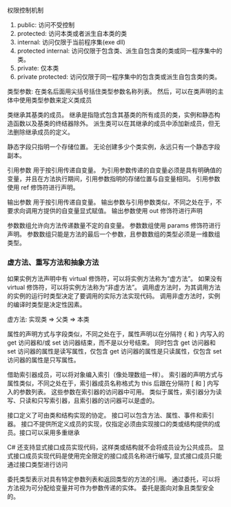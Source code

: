 <!--
 * Author       : ajin
 * Date         : 2020-04-14 16:05:35
 * Description  : 
 * email        : ajin_w@163.com
 * 那曾梦想屠龙的少年，终会变成油腻的中年大叔，端坐于显示器前，从指尖流淌的代码，终会改变整个世界
 -->

权限控制机制

1. public: 访问不受控制
2. protected: 访问本类或者派生自本类的类
3. internal: 访问仅限于当前程序集(exe dll)
4. protected internal: 访问仅限于包含类、派生自包含类的类或同一程序集中的类。
5. private: 仅本类
6. private protected: 访问仅限于同一程序集中的包含类或派生自包含类的类。

类型参数: 在类名后面用尖括号括住类型参数名称列表。 然后，可以在类声明的主体中使用类型参数来定义类成员

类继承其基类的成员。 继承是指隐式包含其基类的所有成员的类，实例和静态构造函数以及基类的终结器除外。 派生类可以在其继承的成员中添加新成员，但无法删除继承成员的定义。

静态字段只指明一个存储位置。 无论创建多少个类实例，永远只有一个静态字段副本。

引用参数 用于按引用传递自变量。 为引用参数传递的自变量必须是具有明确值的变量，并且在方法执行期间，引用参数指明的存储位置与自变量相同。 引用参数使用 ref 修饰符进行声明。

输出参数 用于按引用传递自变量。 输出参数与引用参数类似，不同之处在于，不要求向调用方提供的自变量显式赋值。 输出参数使用 out 修饰符进行声明

参数数组允许向方法传递数量不定的自变量。 参数数组使用 params 修饰符进行声明。 参数数组只能是方法的最后一个参数，且参数数组的类型必须是一维数组类型。

### 虚方法、重写方法和抽象方法

如果实例方法声明中有 virtual 修饰符，可以将实例方法称为“虚方法”。 如果没有 virtual 修饰符，可以将实例方法称为“非虚方法”。
调用虚方法时，为其调用方法的实例的运行时类型决定了要调用的实际方法实现代码。 调用非虚方法时，实例的编译时类型是决定性因素。


虚方法:
实现类 => 父类 => 本类


属性的声明方式与字段类似，不同之处在于，属性声明以在分隔符 { 和 } 内写入的 get 访问器和/或 set 访问器结束，而不是以分号结束。 同时包含 get 访问器和 set 访问器的属性是读写属性，仅包含 get 访问器的属性是只读属性，仅包含 set 访问器的属性是只写属性。

借助索引器成员，可以将对象编入索引（像处理数组一样）。 索引器的声明方式与属性类似，不同之处在于，索引器成员名称格式为 this 后跟在分隔符 [ 和 ] 内写入的参数列表。 这些参数在索引器的访问器中可用。 类似于属性，索引器分为读写、只读和只写索引器，且索引器的访问器可以是虚的。

接口定义了可由类和结构实现的协定。 接口可以包含方法、属性、事件和索引器。 接口不提供所定义成员的实现，仅指定必须由实现接口的类或结构提供的成员。接口可以采用多重继承

C# 还支持显式接口成员实现代码，这样类或结构就不会将成员设为公共成员。 显式接口成员实现代码是使用完全限定的接口成员名称进行编写, 显式接口成员只能通过接口类型进行访问


委托类型表示对具有特定参数列表和返回类型的方法的引用。 通过委托，可以将方法视为可分配给变量并可作为参数传递的实体。 委托是面向对象且类型安全的。